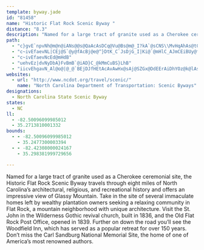 ```yaml
---
template: byway.jade
id: "81458"
name: "Historic Flat Rock Scenic Byway "
distance: "8.3"
description: "Named for a large tract of granite used as a Cherokee ceremonial site, the Historic Flat Rock Scenic Byway travels through eight miles of North Carolina’s architectural, religious, and recreational history and offers an impressive view of Glassy Mountain."
path: 
  - "c}gvE`npvNh@m@n@iANs@@s@QaAcAsDCq@Vu@Bs@m@_I?kA`@sCNS\\MvHqAhAs@tGyGf@aA`B_En@y@jA{@|@eAdBuCx@qBN{@l@gLXmCx@wCfEuMZmB?e@k@mCgBmFSsA?sA`AmQIaB_@aBOc@wDgEgGyDcBgDwDoFkDeCqA_C{@{Dc@qCMuAZmETqC|DcSDy@sA{DoA_By@a@u@SqE}@i@a@a@mAy@mOWgBK_@]q@eAy@wDgAiAeAUk@S_AiDsYm@mHE}BTiBrAmCb@}A@mAWgB?mAtAkC^gAlAyI~AwE"
  - "c~ivEfaevNL|CEj@S`@y@fAcBj@e@^}DtK_C`JsDjG_I|Ki@`@mHlC_AJmCEiBUy@fBc@lBK~DMx@}E|IoA~AaHbFsCzBaJnJc@l@k@bCc@z@cDxDu@pA}@|B[pB"
  - "c~ivEfaevNcEd@mHdB"
  - "uehvEz|dvNyDbA}FvBmB`@iAD}C_@kMmCuBS}LhB"
  - "iicvEhgavN_Al@o@|@_@`BEjDJfHEtAcAvAwHx@sAj@SZGx@DdEErAiDhYOz@k@lAsBrAyE|B}HlCoMlHyA`@_e@tGwBDuFm@kBGuA@sBXiA^wDjBoKnHcIr@y@T"
websites: 
  - url: "http://www.ncdot.org/travel/scenic/"
    name: "North Carolina Department of Transportation: Scenic Byways"
designations: 
  - North Carolina State Scenic Byway
states: 
  - NC
ll: 
  - -82.50096099985012
  - 35.2713810001332
bounds: 
  - - -82.50096099985012
    - 35.2477300003394
  - - -82.42308000024167
    - 35.298381999729656

---
```


Named for a large tract of granite used as a Cherokee ceremonial site, the Historic Flat Rock Scenic Byway travels through eight miles of North Carolina’s architectural, religious, and recreational history and offers an impressive view of Glassy Mountain. Take in the site of several immaculate homes left by wealthy plantation owners seeking a relaxing community in Flat Rock, a mountain neighborhood with unique architecture. Visit the St. John in the Wilderness Gothic revival church, built in 1836, and the Old Flat Rock Post Office, opened in 1839. Further on down the road you’ll see the Woodfield Inn, which has served as a popular retreat for over 150 years. Don’t miss the Carl Sandburg National Memorial Site, the home of one of America’s most renowned authors. 